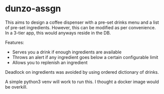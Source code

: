 # dunzo-assgn
This aims to design a coffee dispenser with a pre-set drinks menu and a list of
pre-set ingredients. However, this can be modified as per convenience. In a
3-tier app, this would anyways reside in the DB.

Features:
- Serves you a drink if enough ingredients are available
- Throws an alert if any ingredient goes below a certain configurable limit
- Allows you to replenish an ingredient

Deadlock on ingredients was avoided by using ordered dictionary of drinks.

A simple python3 venv will work to run this. I thought a docker image would be overkill.
